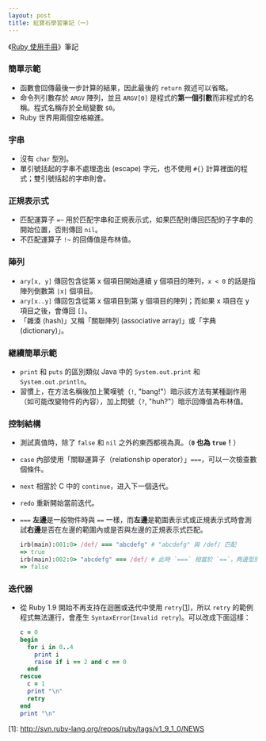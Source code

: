 ```yaml
---
layout: post
title: 紅寶石學習筆記（一）
---
```


《[Ruby 使用手冊](http://guides.ruby.tw/ruby/)》筆記

### 簡單示範

- 函數會回傳最後一步計算的結果，因此最後的 `return` 敘述可以省略。
- 命令列引數存於 `ARGV` 陣列，並且 `ARGV[0]` 是程式的**第一個引數**而非程式的名稱。程式名稱存於全局變數 `$0`。
- Ruby 世界用兩個空格縮進。

### 字串

- 沒有 `char` 型別。
- 單引號括起的字串不處理逸出 (escape) 字元，也不使用 `#{}` 計算裡面的程式；雙引號括起的字串則會。

### 正規表示式

- 匹配運算子 `=~` 用於匹配字串和正規表示式，如果匹配則傳回匹配的子字串的開始位置，否則傳回 `nil`。
- 不匹配運算子 `!~` 的回傳值是布林值。

### 陣列

- `ary[x, y]` 傳回包含從第 x 個項目開始連續 y 個項目的陣列，`x < 0` 的話是指陣列倒數第 `|x|` 個項目。
- `ary[x..y]` 傳回包含從第 x 個項目到第 y 個項目的陣列；而如果 x 項目在 y 項目之後，會傳回 `[]`。
- 「雜湊 (hash)」又稱「關聯陣列 (associative array)」或「字典 (dictionary)」。

### 継續簡單示範

- `print` 和 `puts` 的區別類似 Java 中的 `System.out.print` 和 `System.out.println`。
- 習慣上，在方法名稱後加上驚嘆號（`!`, "bang!"）暗示該方法有某種副作用（如可能改變物件的內容），加上問號（`?`, "huh?"）暗示回傳值為布林值。

### 控制結構

- 測試真值時，除了 `false` 和 `nil` 之外的東西都視為真。（**`0` 也為 `true`！**）
- `case` 內部使用「關聯運算子（relationship operator）」`===`，可以一次檢查數個條件。
- `next` 相當於 C 中的 `continue`，进入下一個迭代。
- `redo` 重新開始當前迭代。
- `===` **左邊**是一般物件時與 `==` 一樣，而**左邊**是範圍表示式或正規表示式時會測試**右邊**是否在左邊的範圍內或是否與左邊的正規表示式匹配。

    ```ruby
    irb(main):001:0> /def/ === "abcdefg" # "abcdefg" 與 /def/ 匹配
    => true
    irb(main):002:0> "abcdefg" === /def/ # 此時 `===` 相當於 `==`，两邊型別不同，結果為 `false`
    => false
    ```

### 迭代器

- 從 Ruby 1.9 開始不再支持在迴圈或迭代中使用 `retry`[[1](#ref1)]，所以 `retry` 的範例程式無法運行，會產生 `SyntaxError`(`Invalid retry`)。可以改成下面這樣：

    ```ruby
    c = 0
    begin
      for i in 0..4
        print i
        raise if i == 2 and c == 0
      end
    rescue
      c = 1
      print "\n"
      retry
    end
    print "\n"
    ```

<a name="ref1"></a>[1]: http://svn.ruby-lang.org/repos/ruby/tags/v1_9_1_0/NEWS
